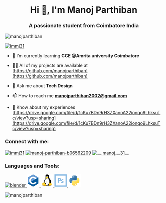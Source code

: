 <h1 align="center">Hi 👋, I'm Manoj Parthiban</h1>
<h3 align="center">A passionate student from Coimbatore India</h3>

<p align="left"> <img src="https://komarev.com/ghpvc/?username=manojparthiban&label=Profile%20views&color=0e75b6&style=flat" alt="manojparthiban" /> </p>

<p align="left"> <a href="https://twitter.com/immj31" target="blank"><img src="https://img.shields.io/twitter/follow/immj31?logo=twitter&style=for-the-badge" alt="immj31" /></a> </p>

- 🌱 I’m currently learning **CCE @Amrita university Coimbatore**

- 👨‍💻 All of my projects are available at [https://github.com/manojparthiban](https://github.com/manojparthiban)

- 💬 Ask me about **Tech Design**

- 📫 How to reach me **manojparthiban2002@gmail.com**

- 📄 Know about my experiences [https://drive.google.com/file/d/1cKu7BDn9rH3ZXanoA22ionqo9LhksuTc/view?usp=sharing](https://drive.google.com/file/d/1cKu7BDn9rH3ZXanoA22ionqo9LhksuTc/view?usp=sharing)

<h3 align="left">Connect with me:</h3>
<p align="left">
<a href="https://twitter.com/immj31" target="blank"><img align="center" src="https://raw.githubusercontent.com/rahuldkjain/github-profile-readme-generator/master/src/images/icons/Social/twitter.svg" alt="immj31" height="30" width="40" /></a>
<a href="https://linkedin.com/in/manoj-parthiban-b06562209" target="blank"><img align="center" src="https://raw.githubusercontent.com/rahuldkjain/github-profile-readme-generator/master/src/images/icons/Social/linked-in-alt.svg" alt="manoj-parthiban-b06562209" height="30" width="40" /></a>
<a href="https://instagram.com/__.manoj.__31__" target="blank"><img align="center" src="https://raw.githubusercontent.com/rahuldkjain/github-profile-readme-generator/master/src/images/icons/Social/instagram.svg" alt="__.manoj.__31__" height="30" width="40" /></a>
</p>

<h3 align="left">Languages and Tools:</h3>
<p align="left"> <a href="https://www.blender.org/" target="_blank" rel="noreferrer"> <img src="https://download.blender.org/branding/community/blender_community_badge_white.svg" alt="blender" width="40" height="40"/> </a> <a href="https://www.cprogramming.com/" target="_blank" rel="noreferrer"> <img src="https://raw.githubusercontent.com/devicons/devicon/master/icons/c/c-original.svg" alt="c" width="40" height="40"/> </a> <a href="https://www.linux.org/" target="_blank" rel="noreferrer"> <img src="https://raw.githubusercontent.com/devicons/devicon/master/icons/linux/linux-original.svg" alt="linux" width="40" height="40"/> </a> <a href="https://www.photoshop.com/en" target="_blank" rel="noreferrer"> <img src="https://raw.githubusercontent.com/devicons/devicon/master/icons/photoshop/photoshop-line.svg" alt="photoshop" width="40" height="40"/> </a> <a href="https://www.python.org" target="_blank" rel="noreferrer"> <img src="https://raw.githubusercontent.com/devicons/devicon/master/icons/python/python-original.svg" alt="python" width="40" height="40"/> </a> </p>

<p><img align="center" src="https://github-readme-stats.vercel.app/api/top-langs?username=manojparthiban&show_icons=true&locale=en&layout=compact" alt="manojparthiban" /></p>
